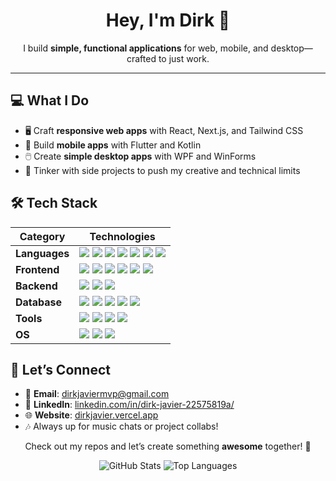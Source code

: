 <p align="center">
  <h1 align="center">Hey, I'm Dirk 👋</h1>
  <p align="center">
    I build <strong>simple, functional applications</strong> for web, mobile, and desktop—crafted to just work.
  </p>
</p>

---

## 💻 What I Do
- 🖥️ Craft <strong>responsive web apps</strong> with React, Next.js, and Tailwind CSS
- 📱 Build <strong>mobile apps</strong> with Flutter and Kotlin
- 🖱️ Create <strong>simple desktop apps</strong> with WPF and WinForms
- 🚀 Tinker with side projects to push my creative and technical limits

## 🛠️ Tech Stack

| **Category**       | **Technologies**                                                                 |
|--------------------|---------------------------------------------------------------------------------|
| **Languages**      | <img src="https://img.shields.io/badge/Python-3776AB?style=flat&logo=python&logoColor=white"> <img src="https://img.shields.io/badge/JavaScript-F7DF1E?style=flat&logo=javascript&logoColor=black"> <img src="https://img.shields.io/badge/Dart-0175C2?style=flat&logo=dart&logoColor=white"> <img src="https://img.shields.io/badge/C%23-239120?style=flat&logo=c-sharp&logoColor=white"> <img src="https://img.shields.io/badge/C++-00599C?style=flat&logo=c%2B%2B&logoColor=white"> <img src="https://img.shields.io/badge/Kotlin-0095D5?style=flat&logo=kotlin&logoColor=white"> <img src="https://img.shields.io/badge/Java-ED8B00?style=flat&logo=java&logoColor=white"> |
| **Frontend**       | <img src="https://img.shields.io/badge/React-61DAFB?style=flat&logo=react&logoColor=black"> <img src="https://img.shields.io/badge/Bootstrap-563D7C?style=flat&logo=bootstrap&logoColor=white"> <img src="https://img.shields.io/badge/Tailwind_CSS-38B2AC?style=flat&logo=tailwind-css&logoColor=white"> <img src="https://img.shields.io/badge/HTML5-E34F26?style=flat&logo=html5&logoColor=white"> <img src="https://img.shields.io/badge/CSS3-1572B6?style=flat&logo=css3&logoColor=white"> <img src="https://img.shields.io/badge/WPF-0078D6?style=flat&logo=dotnet&logoColor=white"> |
| **Backend**        | <img src="https://img.shields.io/badge/Flask-000000?style=flat&logo=flask&logoColor=white"> <img src="https://img.shields.io/badge/Node.js-339933?style=flat&logo=node.js&logoColor=white"> <img src="https://img.shields.io/badge/Express-000000?style=flat&logo=express&logoColor=white"> |
| **Database**       | <img src="https://img.shields.io/badge/MySQL-4479A1?style=flat&logo=mysql&logoColor=white"> <img src="https://img.shields.io/badge/MariaDB-003545?style=flat&logo=mariadb&logoColor=white"> <img src="https://img.shields.io/badge/SQLite-003B57?style=flat&logo=sqlite&logoColor=white"> <img src="https://img.shields.io/badge/MongoDB-47A248?style=flat&logo=mongodb&logoColor=white"> <img src="https://img.shields.io/badge/Firebase-FFCA28?style=flat&logo=firebase&logoColor=black"> |
| **Tools**          | <img src="https://img.shields.io/badge/Git-F05032?style=flat&logo=git&logoColor=white"> <img src="https://img.shields.io/badge/Vite-646CFF?style=flat&logo=vite&logoColor=white"> <img src="https://img.shields.io/badge/VS_Code-007ACC?style=flat&logo=visual-studio-code&logoColor=white"> <img src="https://img.shields.io/badge/Figma-F24E1E?style=flat&logo=figma&logoColor=white"> |
| **OS**             | <img src="https://img.shields.io/badge/Windows-0078D6?style=flat&logo=windows&logoColor=white"> <img src="https://img.shields.io/badge/Ubuntu-E95420?style=flat&logo=ubuntu&logoColor=white"> <img src="https://img.shields.io/badge/Debian-A81D33?style=flat&logo=debian&logoColor=white"> |

## 🎯 Let’s Connect
- 📧 **Email**: [dirkjaviermvp@gmail.com](mailto:dirkjaviermvp@gmail.com)
- 💼 **LinkedIn**: [linkedin.com/in/dirk-javier-22575819a/](https://linkedin.com/in/dirk-javier-22575819a/)
- 🌐 **Website**: [dirkjavier.vercel.app](https://dirkjavier.vercel.app)
- 🎶 Always up for music chats or project collabs!

<p align="center">
  Check out my repos and let’s create something <strong>awesome</strong> together! 🚀
</p>

<p align="center">
  <img src="https://github-readme-stats.vercel.app/api?username=DirkSteven&show_icons=true&theme=transparent" alt="GitHub Stats" />
  <img src="https://github-readme-stats.vercel.app/api/top-langs/?username=DirkSteven&layout=compact&theme=transparent" alt="Top Languages" />
</p>
